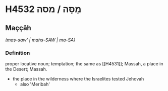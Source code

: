 # H4532 מַסָּה / מסה

## Maççâh

_(mas-saw' | mahs-SAW | ma-SA)_

### Definition

proper locative noun; temptation; the same as [[H4531]]; Massah, a place in the Desert; Massah.

- the place in the wilderness where the Israelites tested Jehovah
    - also 'Meribah'
